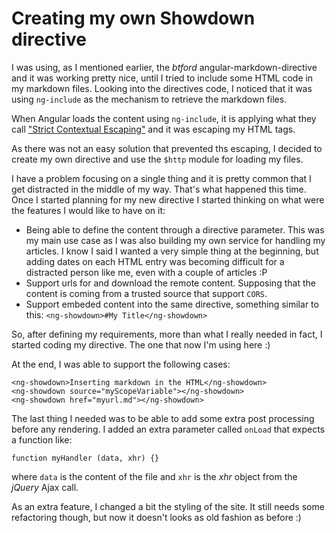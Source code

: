Creating my own Showdown directive
==================================

I was using, as I mentioned earlier, the _btford_ angular-markdown-directive and it was working pretty nice,
until I tried to include some HTML code in my markdown files. Looking into the directives code, I noticed that it
was using `ng-include` as the mechanism to retrieve the markdown files.

When Angular loads the content using `ng-include`, it is applying what they call
["Strict Contextual Escaping"](https://docs.angularjs.org/api/ng/service/$sce) and it was escaping my HTML tags.

As there was not an easy solution that prevented ths escaping, I decided to create my own directive and use the `$http` module
for loading my files.

I have a problem focusing on a single thing and it is pretty common that I get distracted in the middle of my way. 
That's what happened this time. Once I started planning for my new directive I started thinking on what were the features
I would like to have on it:
 
* Being able to define the content through a directive parameter. This was my main use case as I was also building my own 
service for handling my articles. I know I said I wanted a very simple thing at the beginning, but adding dates on each 
HTML entry was becoming difficult for a distracted person like me, even with a couple of articles :P 
* Support urls for and download the remote content. Supposing that the content is coming from a trusted source that 
support `CORS`.
* Support embeded content into the same directive, something similar to this: `<ng-showdown>#My Title</ng-showdown>`

So, after defining my requirements, more than what I really needed in fact, I started coding my directive. The one that
now I'm using here :)

At the end, I was able to support the following cases:

    <ng-showdown>Inserting markdown in the HTML</ng-showdown>
    <ng-showdown source="myScopeVariable"></ng-showdown>
    <ng-showdown href="myurl.md"></ng-showdown>
    
The last thing I needed was to be able to add some extra post processing before any rendering.
I added an extra parameter called `onLoad` that expects a function like:
 
    function myHandler (data, xhr) {}
    
where `data` is the content of the file and `xhr` is the _xhr_ object from the _jQuery_ Ajax call.

As an extra feature, I changed a bit the styling of the site. It still needs some refactoring though, but now it doesn't 
looks as old fashion as before :)
